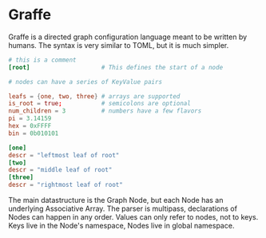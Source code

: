 # Graffe

Graffe is a directed graph configuration language meant to be written by humans.
The syntax is very similar to TOML, but it is much simpler.

```toml
# this is a comment
[root]                    # This defines the start of a node

# nodes can have a series of KeyValue pairs

leafs = {one, two, three} # arrays are supported
is_root = true;           # semicolons are optional
num_children = 3          # numbers have a few flavors
pi = 3.14159
hex = 0xFFFF
bin = 0b010101

[one]
descr = "leftmost leaf of root"
[two]
descr = "middle leaf of root"
[three]
descr = "rightmost leaf of root"
```

The main datastructure is the Graph Node, but each Node has an underlying Associative Array.
The parser is multipass, declarations of Nodes can happen in any order.
Values can only refer to nodes, not to keys. Keys live in the Node's namespace, Nodes live in global namespace.
